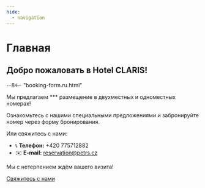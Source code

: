 ```yaml
---
hide:
  - navigation
---
```


# **Главная**

## Добро пожаловать в Hotel CLARIS!

--8<-- "booking-form.ru.html"

Мы предлагаем *** размещение в двухместных и одноместных номерах!

Ознакомьтесь с нашими специальными предложениями и забронируйте номер через форму бронирования.

Или свяжитесь с нами:

- 📞 **Телефон:** +420 775712882  
- ✉️ **E-mail:** reservation@petrs.cz

Мы с нетерпением ждём вашего визита!

[Свяжитесь с нами](contact.ru.md)
